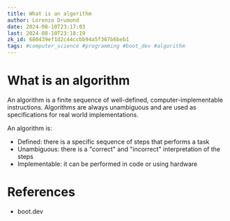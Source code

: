 ```yaml
---
title: What is an algorithm
author: Lorenzo Drumond
date: 2024-08-10T23:17:03
last: 2024-08-10T23:18:19
zk_id: 680439ef1d2c44ccbb94a5f367b6beb1
tags: #computer_science #programming #boot_dev #algorithm
---
```



# What is an algorithm

An algorithm is a finite sequence of well-defined, computer-implementable instructions. Algorithms are always unambiguous and are used as specifications for real world implementations.

An algorithm is:

- Defined: there is a specific sequence of steps that performs a task
- Unambiguous: there is a "correct" and "incorrect" interpretation of the steps
- Implementable: it can be performed in code or using hardware


# References

- boot.dev
